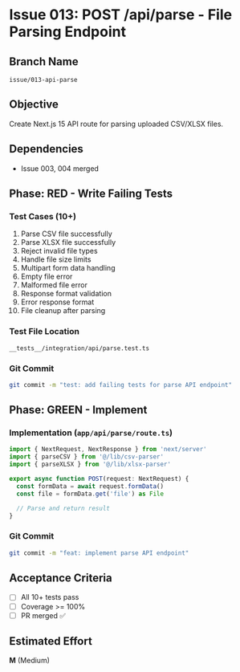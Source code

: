 # Issue 013: POST /api/parse - File Parsing Endpoint

## Branch Name
`issue/013-api-parse`

## Objective
Create Next.js 15 API route for parsing uploaded CSV/XLSX files.

## Dependencies
- Issue 003, 004 merged

## Phase: RED - Write Failing Tests

### Test Cases (10+)
1. Parse CSV file successfully
2. Parse XLSX file successfully
3. Reject invalid file types
4. Handle file size limits
5. Multipart form data handling
6. Empty file error
7. Malformed file error
8. Response format validation
9. Error response format
10. File cleanup after parsing

### Test File Location
`__tests__/integration/api/parse.test.ts`

### Git Commit
```bash
git commit -m "test: add failing tests for parse API endpoint"
```

## Phase: GREEN - Implement

### Implementation (`app/api/parse/route.ts`)
```typescript
import { NextRequest, NextResponse } from 'next/server'
import { parseCSV } from '@/lib/csv-parser'
import { parseXLSX } from '@/lib/xlsx-parser'

export async function POST(request: NextRequest) {
  const formData = await request.formData()
  const file = formData.get('file') as File

  // Parse and return result
}
```

### Git Commit
```bash
git commit -m "feat: implement parse API endpoint"
```

## Acceptance Criteria
- [ ] All 10+ tests pass
- [ ] Coverage >= 100%
- [ ] PR merged ✅

## Estimated Effort
**M** (Medium)

